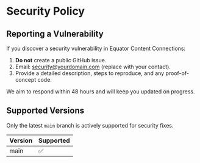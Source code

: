 # Security Policy

## Reporting a Vulnerability
If you discover a security vulnerability in Equator Content Connections:

1. **Do not** create a public GitHub issue.
2. Email: security@yourdomain.com (replace with your contact).
3. Provide a detailed description, steps to reproduce, and any proof-of-concept code.

We aim to respond within 48 hours and will keep you updated on progress.

## Supported Versions
Only the latest `main` branch is actively supported for security fixes.

| Version | Supported          |
| ------- | ------------------ |
| main    | ✅                  |
